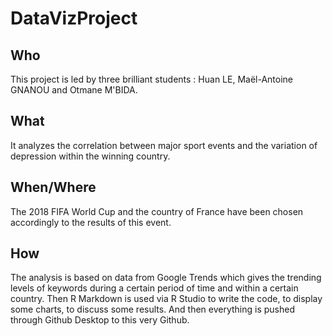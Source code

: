 # DataVizProject

## Who

This project is led by three brilliant students : Huan LE, Maël-Antoine GNANOU and Otmane M'BIDA.

## What

It analyzes the correlation between major sport events and the variation of depression within the winning country.

## When/Where

The 2018 FIFA World Cup and the country of France have been chosen accordingly to the results of this event.

## How

The analysis is based on data from Google Trends which gives the trending levels of keywords during a certain period of time and within a certain country. Then R Markdown is used via R Studio to write the code, to display some charts, to discuss some results. And then everything is pushed through Github Desktop to this very Github.


